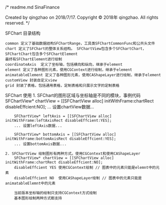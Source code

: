 /* 
  readme.md
  SinaFinance

  Created by qingzhao on 2018/7/17.
  Copyright © 2018年 qingzhao. All rights reserved.
*/

SFChart 目录结构

    common 定义了基础数据结构SFChartRange，工具类SFChartCommonFunc和公共头文件
    chart 定义了SFChart的整体关系结构。 SFChartView包含多个SFChartChart，SFChartChart包含多个SFChartElement
    最终有SFChartElement进行绘制
    coordinateAxis  定义了坐标轴，包括横向和纵向，继承于element
    element 定义了各种图形元素，使用CGContext进行绘制，继承于element
    animatableElement 定义了各种图形元素，使用CAShapeLayer进行绘制，继承于element
    customView 封装自定义view
    grid 封装了表格，包括通用表格，定制表格和只展示文字的定制表格


SFChart 使用
    1. SFChart的图形区域与坐标轴是不同的模块，事例代码
        SFChartView* chartView = [[SFChartView alloc] initWithFrame:chartRect disableEffcient:NO];
        ... 设置chartView数据...

        SFChartView* leftAxis = [[SFChartView alloc] initWithFrame:leftAxisRect disableEffcient:YES];
        ... 设置leftAxis数据...

        SFChartView* bottomAxis = [[SFChartView alloc] initWithFrame:bottomAxisRect disableEffcient:YES];
        ... 设置bottomAxis数据...

    2. SFChartView 绘制图形有两种方式。使用CGContext和使用CAShapeLayer
        SFChartView* chartView = [[SFChartView alloc] initWithFrame:chartRect disableEffcient:NO];
        disableEffcient YES 使用CGContext绘制 // 图表中的元素只能是elemnt中的元素
        disableEffcient NO  使用CAShapeLayer绘制 // 图表中的元素只能是animatableElemnt中的元素

        当前版本坐标轴的绘制只支持CGContext方式绘制
        基本图形绘制两种方式都支持












